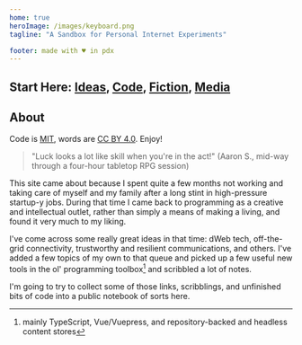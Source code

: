 ```yaml
---
home: true
heroImage: /images/keyboard.png
tagline: "A Sandbox for Personal Internet Experiments"

footer: made with ♥ in pdx
---
```

## Start Here: [Ideas](ideas), [Code](code), [Fiction](fiction), [Media](media)

## About

Code is [MIT](https://opensource.org/licenses/MIT), words are [CC BY 4.0](http://creativecommons.org/licenses/by/4.0/). Enjoy!

> "Luck looks a lot like skill when you're in the act!"
> (Aaron S., mid-way through a four-hour tabletop RPG session)

This site came about because I spent quite a few months not working and taking care of myself and my family after a long stint in high-pressure startup-y jobs. During that time I came back to programming as a creative and intellectual outlet, rather than simply a means of making a living, and found it very much to my liking.

I've come across some really great ideas in that time: dWeb tech, off-the-grid connectivity, trustworthy and resilient communications, and others. I've added a few topics of my own to that queue and picked up a few useful new tools in the ol' programming toolbox[^1] and scribbled a lot of notes.

I'm going to try to collect some of those links, scribblings, and unfinished bits of code into a public notebook of sorts here.

[^1]: mainly TypeScript, Vue/Vuepress, and repository-backed and headless content stores